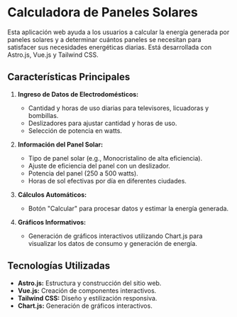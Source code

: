# Calculadora de Paneles Solares

Esta aplicación web ayuda a los usuarios a calcular la energía generada por paneles solares y a determinar cuántos paneles se necesitan para satisfacer sus necesidades energéticas diarias. Está desarrollada con Astro.js, Vue.js y Tailwind CSS.

## Características Principales

1. **Ingreso de Datos de Electrodomésticos:**
   - Cantidad y horas de uso diarias para televisores, licuadoras y bombillas.
   - Deslizadores para ajustar cantidad y horas de uso.
   - Selección de potencia en watts.

2. **Información del Panel Solar:**
   - Tipo de panel solar (e.g., Monocristalino de alta eficiencia).
   - Ajuste de eficiencia del panel con un deslizador.
   - Potencia del panel (250 a 500 watts).
   - Horas de sol efectivas por día en diferentes ciudades.

3. **Cálculos Automáticos:**
   - Botón "Calcular" para procesar datos y estimar la energía generada.

4. **Gráficos Informativos:**
   - Generación de gráficos interactivos utilizando Chart.js para visualizar los datos de consumo y generación de energía.

## Tecnologías Utilizadas

- **Astro.js:** Estructura y construcción del sitio web.
- **Vue.js:** Creación de componentes interactivos.
- **Tailwind CSS:** Diseño y estilización responsiva.
- **Chart.js:** Generación de gráficos interactivos.

